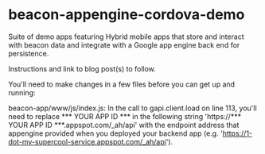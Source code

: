 # beacon-appengine-cordova-demo
Suite of demo apps featuring Hybrid mobile apps that store and interact with beacon data and integrate with a Google app engine back end for persistence.

Instructions and link to blog post(s) to follow.

You'll need to make changes in a few files before you can get up and running:

beacon-app/www/js/index.js: In the call to gapi.client.load on line 113, you'll need to replace *** YOUR APP ID *** in the following string 'https://*** YOUR APP ID ***.appspot.com/_ah/api' with the endpoint address that appengine provided when you deployed your backend app (e.g. 'https://1-dot-my-supercool-service.appspot.com/_ah/api').
